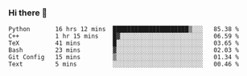 ### Hi there 👋

<!--START_SECTION:waka-->

```text
Python       16 hrs 12 mins  █████████████████████▒░░░   85.38 %
C++          1 hr 15 mins    █▓░░░░░░░░░░░░░░░░░░░░░░░   06.59 %
TeX          41 mins         █░░░░░░░░░░░░░░░░░░░░░░░░   03.65 %
Bash         23 mins         ▓░░░░░░░░░░░░░░░░░░░░░░░░   02.03 %
Git Config   15 mins         ▒░░░░░░░░░░░░░░░░░░░░░░░░   01.34 %
Text         5 mins          ░░░░░░░░░░░░░░░░░░░░░░░░░   00.46 %
```

<!--END_SECTION:waka-->
